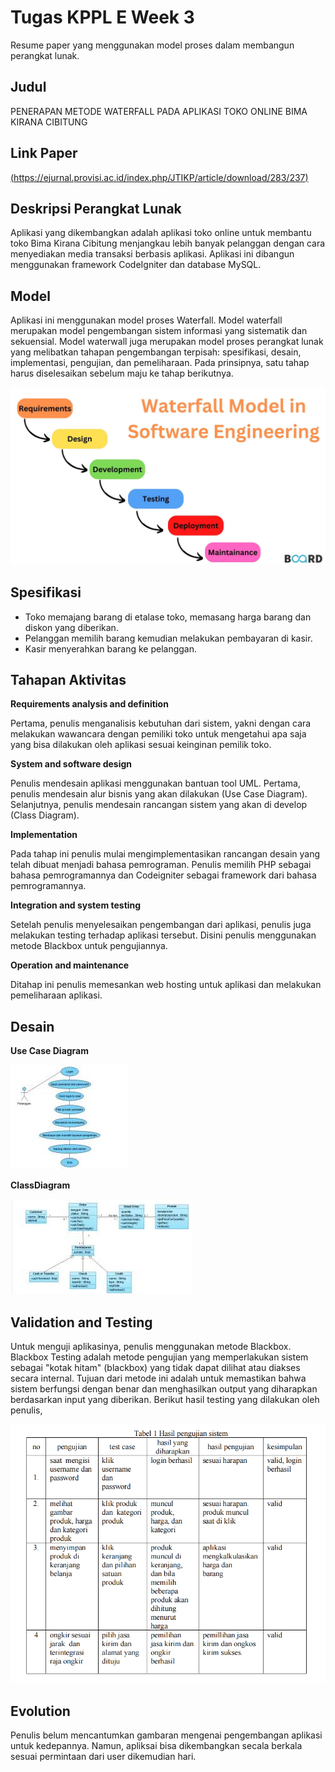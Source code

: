 # **Tugas KPPL E Week 3**
Resume paper yang menggunakan model proses dalam membangun perangkat lunak.

## **Judul** 

PENERAPAN METODE WATERFALL PADA APLIKASI TOKO ONLINE BIMA KIRANA CIBITUNG

## **Link Paper** 

[(https://ejurnal.provisi.ac.id/index.php/JTIKP/article/download/283/237)](https://ejurnal.provisi.ac.id/index.php/JTIKP/article/download/283/237)

## **Deskripsi Perangkat Lunak**

Aplikasi yang dikembangkan adalah aplikasi toko online untuk membantu toko Bima Kirana Cibitung menjangkau lebih banyak pelanggan dengan cara menyediakan media transaksi berbasis aplikasi. Aplikasi ini dibangun menggunakan framework CodeIgniter dan database MySQL.

## **Model**

Aplikasi ini menggunakan model proses Waterfall. Model waterfall merupakan model pengembangan sistem informasi yang sistematik dan sekuensial. Model waterwall juga merupakan model proses perangkat lunak yang melibatkan tahapan pengembangan terpisah: spesifikasi, desain, implementasi, pengujian, dan pemeliharaan. Pada prinsipnya, satu tahap harus diselesaikan sebelum maju ke tahap berikutnya.

![Waterfall Model](Resource/Waterfall.jpg)

## **Spesifikasi**

- Toko memajang barang di etalase toko, memasang harga barang dan diskon yang diberikan.
- Pelanggan memilih barang kemudian melakukan pembayaran di kasir.
- Kasir menyerahkan barang ke pelanggan.

## **Tahapan Aktivitas**

**Requirements analysis and definition**


Pertama, penulis menganalisis kebutuhan dari sistem, yakni dengan cara melakukan wawancara dengan pemiliki toko untuk mengetahui apa saja yang bisa dilakukan oleh aplikasi sesuai keinginan pemilik toko.

**System and software design**

Penulis mendesain aplikasi menggunakan bantuan tool UML. Pertama, penulis mendesain alur bisnis yang akan dilakukan (Use Case Diagram). Selanjutnya, penulis mendesain rancangan sistem yang akan di develop (Class Diagram).

**Implementation**

Pada tahap ini penulis mulai mengimplementasikan rancangan desain yang telah dibuat menjadi bahasa pemrograman. Penulis memilih PHP sebagai bahasa pemrogramannya dan Codeigniter sebagai framework dari bahasa pemrogramannya.

**Integration and system testing**

Setelah penulis menyelesaikan pengembangan dari aplikasi, penulis juga melakukan testing terhadap aplikasi tersebut. Disini penulis menggunakan metode Blackbox untuk pengujiannya.

**Operation and maintenance**

Ditahap ini penulis memesankan web hosting untuk aplikasi dan melakukan pemeliharaan aplikasi.

## **Desain**

**Use Case Diagram**

![Use Case Diagram](Resource/UseCaseDiagram.png)

**ClassDiagram**

![Class Diagram](Resource/ClassDiagram.png)


## **Validation and Testing**

Untuk menguji aplikasinya, penulis menggunakan metode Blackbox. Blackbox Testing adalah metode pengujian yang memperlakukan sistem sebagai "kotak hitam" (blackbox) yang tidak dapat dilihat atau diakses secara internal. Tujuan dari metode ini adalah untuk memastikan bahwa sistem berfungsi dengan benar dan menghasilkan output yang diharapkan berdasarkan input yang diberikan. Berikut hasil testing yang dilakukan oleh penulis,

![Testing](Resource/Testing.png)

## **Evolution**

Penulis belum mencantumkan gambaran mengenai pengembangan aplikasi untuk kedepannya. Namun, apliksai bisa dikembangkan secala berkala sesuai permintaan dari user dikemudian hari.